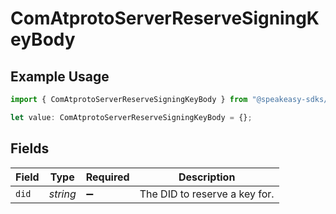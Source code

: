 # ComAtprotoServerReserveSigningKeyBody

## Example Usage

```typescript
import { ComAtprotoServerReserveSigningKeyBody } from "@speakeasy-sdks/bluesky/models/operations";

let value: ComAtprotoServerReserveSigningKeyBody = {};
```

## Fields

| Field                         | Type                          | Required                      | Description                   |
| ----------------------------- | ----------------------------- | ----------------------------- | ----------------------------- |
| `did`                         | *string*                      | :heavy_minus_sign:            | The DID to reserve a key for. |